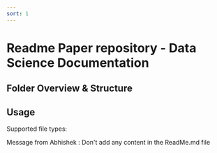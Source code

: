 ```yaml
---
sort: 1
---
```


# Readme Paper repository - Data Science Documentation

## Folder Overview & Structure

## Usage
Supported file types:


Message from Abhishek : Don't add any content in the ReadMe.md file
